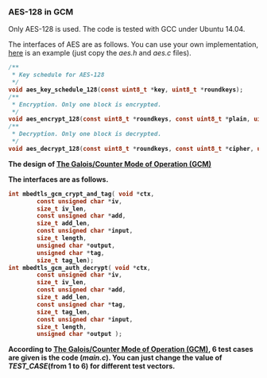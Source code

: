 ### AES-128 in GCM

Only AES-128 is used. The code is tested with GCC under Ubuntu 14.04.<br>

The interfaces of AES are as follows. You can use your own implementation, <a href="https://github.com/openluopworld/aes_128">here</a> is an example (just copy the <i>aes.h</i> and <i>aes.c</i> files).<b>
```C
/**
 * Key schedule for AES-128
 */
void aes_key_schedule_128(const uint8_t *key, uint8_t *roundkeys);
/**
 * Encryption. Only one block is encrypted.
 */
void aes_encrypt_128(const uint8_t *roundkeys, const uint8_t *plain, uint8_t *cipher);
/**
 * Decryption. Only one block is decrypted.
 */
void aes_decrypt_128(const uint8_t *roundkeys, const uint8_t *cipher, uint8_t *plain);
```

The design of <a href="http://csrc.nist.gov/groups/ST/toolkit/BCM/documents/proposedmodes/gcm/gcm-spec.pdf">The Galois/Counter Mode of Operation (GCM)</a><br>

The interfaces are as follows.<br>
```C
int mbedtls_gcm_crypt_and_tag( void *ctx,
		const unsigned char *iv,
		size_t iv_len,
		const unsigned char *add,
		size_t add_len,
		const unsigned char *input,
		size_t length,
		unsigned char *output,
		unsigned char *tag,
		size_t tag_len);
int mbedtls_gcm_auth_decrypt( void *ctx,
		const unsigned char *iv,
		size_t iv_len,
		const unsigned char *add,
		size_t add_len,
		const unsigned char *tag,
		size_t tag_len,
		const unsigned char *input,
		size_t length,
		unsigned char *output );
```

According to <a href="http://csrc.nist.gov/groups/ST/toolkit/BCM/documents/proposedmodes/gcm/gcm-spec.pdf">The Galois/Counter Mode of Operation (GCM)</a>, 6 test cases are given is the code (<i>main.c</i>). You can just change the value of <b><i>TEST_CASE</i></b>(from 1 to 6) for different test vectors.<br>
